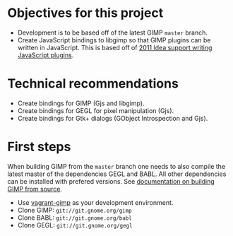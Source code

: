 # Objectives for this project

* Development is to be based off of the latest GIMP `master` branch.
* Create JavaScript bindings to libgimp so that GIMP plugins can be
  written in JavaScript.  This is based off of [2011 Idea support writing
  JavaScript plugins][jsbind-idea].

# Technical recommendations

* Create bindings for GIMP (Gjs and libgimp).
* Create bindings for GEGL for pixel manipulation (Gjs).
* Create bindings for Gtk+ dialogs (GObject Introspection and Gjs).

# First steps

When building GIMP from the `master` branch one needs to also compile the
latest master of the dependencies GEGL and BABL.  All other dependencies
can be installed with prefered versions.  See [documentation on
building GIMP from source][buildgimp].

* Use [vagrant-gimp](../README.md) as your development environment.
* Clone GIMP: `git://git.gnome.org/gimp`
* Clone BABL: `git://git.gnome.org/babl`
* Clone GEGL: `git://git.gnome.org/gegl`


[buildgimp]: http://www.gimp.org/source/
[gobject]: https://wiki.gnome.org/Projects/GObjectIntrospection
[jsbind-idea]: http://wiki.gimp.org/wiki/Hacking:GSoC/2011/Ideas#Support_writing_JavaScript_plug-ins
[jslibs]: https://wiki.gnome.org/JavaScript
[lg-gimp]: http://developer.gimp.org/api/2.0/libgimp/libgimp-Gimp.html
[lg-gimpplugin]: http://developer.gimp.org/api/2.0/libgimp/libgimp-gimpplugin.html
[perlbind]: https://metacpan.org/release/Gimp
[vagrant]: https://www.vagrantup.com/
